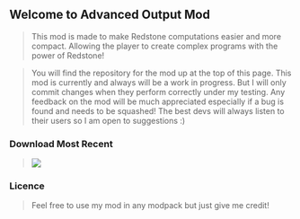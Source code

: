 ## Welcome to Advanced Output Mod

>This mod is made to make Redstone computations easier and more compact. Allowing the player to create complex programs with the power of Redstone!

>You will find the repository for the mod up at the top of this page. This mod is currently and always will be a work in progress. But I will only commit changes when they perform correctly under my testing. Any feedback on the mod will be much appreciated especially if a bug is found and needs to be squashed! The best devs will always listen to their users so I am open to suggestions :)

### Download Most Recent
>[![](https://placehold.it/350x90/009955/fff?text=Download_Zip)](shorturl.at/vw239)



### Licence

>Feel free to use my mod in any modpack but just give me credit!
